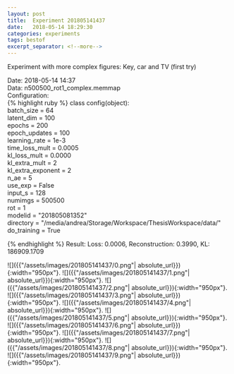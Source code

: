 ```yaml
---
layout: post
title:  Experiment 201805141437
date:   2018-05-14 18:29:30
categories: experiments
tags: bestof
excerpt_separator: <!--more-->
---
```

Experiment with more complex figures: Key, car and TV (first try)  

 <!--more-->
Date: 2018-05-14 14:37  
Data: n500500_rot1_complex.memmap  
Configuration:   
{% highlight ruby %}
class config(object):  
    batch_size = 64  
    latent_dim = 100  
    epochs = 200  
    epoch_updates = 100  
    learning_rate = 1e-3   
    time_loss_mult = 0.0005   
    kl_loss_mult = 0.0000  
    kl_extra_mult = 2   
    kl_extra_exponent = 2  
    n_ae = 5  
    use_exp = False  
    input_s = 128  
    numimgs = 500500  
    rot = 1  
    modelid = "201805081352"  
    directory = "/media/andrea/Storage/Workspace/ThesisWorkspace/data/"  
    do_training = True  
  
{% endhighlight %}
Result: Loss: 0.0006, Reconstruction: 0.3990, KL: 186909.1709  

![]({{"/assets/images/201805141437/0.png"| absolute_url}}){:width="950px"}.
![]({{"/assets/images/201805141437/1.png"| absolute_url}}){:width="950px"}.
![]({{"/assets/images/201805141437/2.png"| absolute_url}}){:width="950px"}.
![]({{"/assets/images/201805141437/3.png"| absolute_url}}){:width="950px"}.
![]({{"/assets/images/201805141437/4.png"| absolute_url}}){:width="950px"}.
![]({{"/assets/images/201805141437/5.png"| absolute_url}}){:width="950px"}.
![]({{"/assets/images/201805141437/6.png"| absolute_url}}){:width="950px"}.
![]({{"/assets/images/201805141437/7.png"| absolute_url}}){:width="950px"}.
![]({{"/assets/images/201805141437/8.png"| absolute_url}}){:width="950px"}.
![]({{"/assets/images/201805141437/9.png"| absolute_url}}){:width="950px"}.
